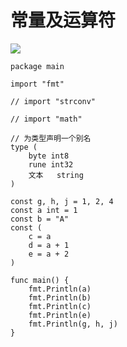 # 常量及运算符
<img src='https://github.com/KenNaNa/go_learing/blob/master/img/12.png' />


```
package main

import "fmt"

// import "strconv"

// import "math"

// 为类型声明一个别名
type (
	byte int8
	rune int32
	文本   string
)

const g, h, j = 1, 2, 4
const a int = 1
const b = "A"
const (
	c = a
	d = a + 1
	e = a + 2
)

func main() {
	fmt.Println(a)
	fmt.Println(b)
	fmt.Println(c)
	fmt.Println(e)
	fmt.Println(g, h, j)
}
```
